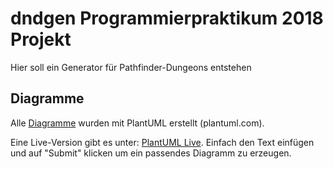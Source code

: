 # dndgen Programmierpraktikum 2018 Projekt
Hier soll ein Generator für Pathfinder-Dungeons entstehen

## Diagramme
Alle [Diagramme](diagrams/) wurden mit PlantUML erstellt (plantuml.com).

Eine Live-Version gibt es unter: 
	[PlantUML Live](http://www.plantuml.com/plantuml/uml/).
Einfach den Text einfügen und auf "Submit" klicken um ein passendes Diagramm zu erzeugen.
